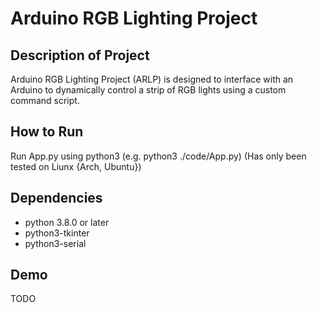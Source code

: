 # Arduino RGB Lighting Project

## Description of Project
Arduino RGB Lighting Project (ARLP) is designed to interface with an Arduino to dynamically control a strip of RGB lights using a custom command script.

## How to Run
Run App.py using python3 (e.g. python3 ./code/App.py)
(Has only been tested on Liunx {Arch, Ubuntu})

## Dependencies
* python 3.8.0 or later
* python3-tkinter
* python3-serial

## Demo
TODO
